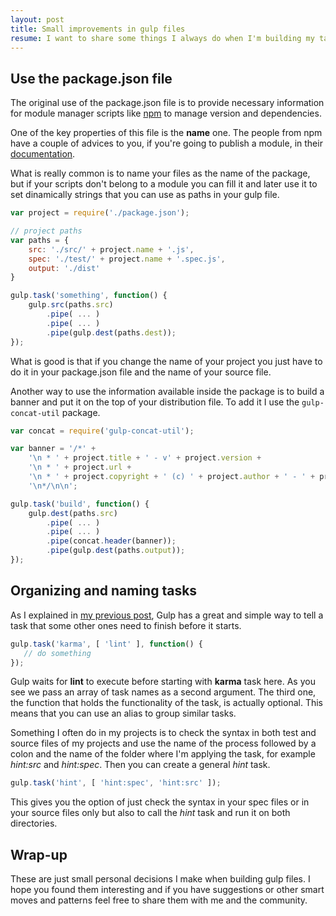 ```yaml
---
layout: post
title: Small improvements in gulp files
resume: I want to share some things I always do when I'm building my tasks in Gulp. Small patterns to solve simple situations and improve the build process in my projects.
---
```


## Use the package.json file

The original use of the package.json file is to provide necessary information for module manager scripts like <a href="https://www.npmjs.com" target="_blank">npm</a> to manage version and dependencies.

One of the key properties of this file is the **name** one. The people from npm have a couple of advices to you, if you're going to publish a module, in their <a href="https://docs.npmjs.com/files/package.json" target="_blank">documentation</a>.

What is really common is to name your files as the name of the package, but if your scripts don't belong to a module you can fill it and later use it to set dinamically strings that you can use as paths in your gulp file.

```js
var project = require('./package.json');

// project paths
var paths = {
    src: './src/' + project.name + '.js',
    spec: './test/' + project.name + '.spec.js',
    output: './dist'
}

gulp.task('something', function() {
    gulp.src(paths.src)
        .pipe( ... )
        .pipe( ... )
        .pipe(gulp.dest(paths.dest));
});
```

What is good is that if you change the name of your project you just have to do it in your package.json file and the name of your source file.

Another way to use the information available inside the package is to build a banner and put it on the top of your distribution file. To add it I use the ```gulp-concat-util``` package.

```js
var concat = require('gulp-concat-util');

var banner = '/*' +
    '\n * ' + project.title + ' - v' + project.version +
    '\n * ' + project.url +
    '\n * ' + project.copyright + ' (c) ' + project.author + ' - ' + project.license + ' License' +
    '\n*/\n\n';

gulp.task('build', function() {
    gulp.dest(paths.src)
        .pipe( ... )
        .pipe( ... )
        .pipe(concat.header(banner));
        .pipe(gulp.dest(paths.output));
});
```

## Organizing and naming tasks

As I explained in <a href="/2015/05/using-gulp/">my previous post</a>, Gulp has a great and simple way to tell a task that some other ones need to finish before it starts.

```js
gulp.task('karma', [ 'lint' ], function() {
   // do something 
});
```

Gulp waits for **lint** to execute before starting with **karma** task here. As you see we pass an array of task names as a second argument. The third one, the function that holds the functionality of the task, is actually optional. This means that you can use an alias to group similar tasks.

Something I often do in my projects is to check the syntax in both test and source files of my projects and use the name of the process followed by a colon and the name of the folder where I'm applying the task, for example *hint:src* and *hint:spec*. Then you can create a general *hint* task.

```js
gulp.task('hint', [ 'hint:spec', 'hint:src' ]);
```

This gives you the option of just check the syntax in your spec files or in your source files only but also to call the *hint* task and run it on both directories.

## Wrap-up

These are just small personal decisions I make when building gulp files. I hope you found them interesting and if you have suggestions or other smart moves and patterns feel free to share them with me and the community.
